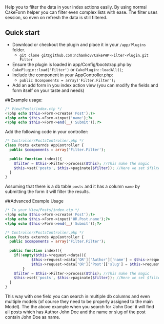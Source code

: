 Help you to filter the data in your index actions easily. By using normal CakeForm helper you can filter even complex lists with ease. 
The filter uses session, so even on refresh the data is still filtered.

## Quick start
* Download or checkout the plugin and place it in your `/app/Plugins` folder.
   * `git clone git@github.com:nchankov/CakePHP-Filter-Plugin.git Filter`
* Ensure the plugin is loaded in app/Config/bootstrap.php by `CakePlugin::load('Filter')` or `CakePlugin::loadAll()`;
* Include the component in your AppController.php: 
   * `public $components = array('Filter.Filter');`
* Add an add form in you index action view (you can modify the fields and form itself on your taste and needs) 
    
##Example usage:

```php
/* View/Posts/index.ctp */
<?php echo $this->Form->create('Post');?>
<?php echo $this->Form->input('name');?>
<?php echo $this->Form->end(__('Submit'));?>
```

Add the following code in your controller:

```php
/* Controller/PostsController.php */
class Posts externds AppController {
  public $components = array('Filter.Filter');
  
  public function index(){
    $filter = $this->Filter->process($this); //This make the magic
    $this->set('posts', $this->paginate($filter)); //Here we set $filter as pagination filter
  }
}
```

Assuming that there is a db table `posts` and it has a column `name` by submitting the form it will filter the results.

##Advanced Example Usage

```php
/* In your View/Posts/index.ctp */
<?php echo $this->Form->create('Post');?>
<?php echo $this->Form->input('OR.Post.name');?>
<?php echo $this->Form->end(__('Submit'));?>
```

```php
/* Controller/PostsController.php */
class Posts externds AppController {
  public $components = array('Filter.Filter');
  
  public function index(){
    if(!empty($this->request->data)){
			$this->request->data['OR']['Author']['name'] = $this->request->data['OR']['Posts']['name'];
			$this->request->data['OR']['Post']['slug'] = $this->request->data['OR']['Posts']['name'];
		}
    $filter = $this->Filter->process($this); //This make the magic
    $this->set('posts', $this->paginate($filter)); //Here we set $filter as pagination filter
  }
}
```
This way with one field you can search in multiple db columns and even multiple models (of course they need to be properly assigned to the main Model). 
The the above example when you search for 'John Doe' it will find all posts which has Author John Doe and the name or slug of the post contain John Doe as name. 
